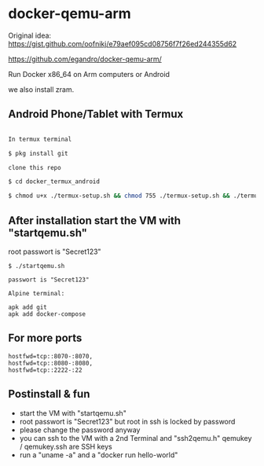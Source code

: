 # docker-qemu-arm

Original idea: https://gist.github.com/oofnikj/e79aef095cd08756f7f26ed244355d62

https://github.com/egandro/docker-qemu-arm/

Run Docker x86_64 on Arm computers or Android

we also install zram.


## Android Phone/Tablet with Termux


```bash

In termux terminal

$ pkg install git

clone this repo

$ cd docker_termux_android

$ chmod u+x ./termux-setup.sh && chmod 755 ./termux-setup.sh && ./termux-setup.sh

```
## After installation start the VM with "startqemu.sh"

root passwort is "Secret123" 

```
$ ./startqemu.sh

passwort is "Secret123"

Alpine terminal:

apk add git
apk add docker-compose

```
## For more ports

```
hostfwd=tcp::8070-:8070,
hostfwd=tcp::8080-:8080,
hostfwd=tcp::2222-:22

```

## Postinstall & fun

- start the VM with "startqemu.sh"
- root passwort is "Secret123" but root in ssh is locked by password
- please change the password anyway
- you can ssh to the VM with a 2nd Terminal and "ssh2qemu.h" qemukey / qemukey.ssh are SSH keys
- run a "uname -a" and a "docker run hello-world"


